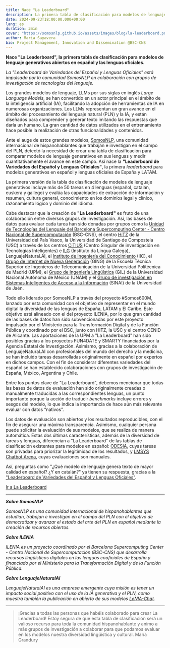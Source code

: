 ```yaml
---
title: Nace "La Leaderboard"
description: La primera tabla de clasificación para modelos de lenguaje generativos abiertos en español y las lenguas oficiales
date: 2024-09-23T18:00:00.000+00:00
lang: es
duration: 3min
cover: "https://somosnlp.github.io/assets/images/blog/la-leaderboard.png"
author: Maria Sayavera
bio: Project Management, Innovation and Dissemination @BSC-CNS
---
```


**Nace "La Leaderboard", la primera tabla de clasificación para modelos de lenguaje generativos abiertos en español y las lenguas oficiales.**

*La "Leaderboard de Variedades del Español y Lenguas Oficiales" está impulsada por la comunidad SomosNLP en colaboración con grupos de investigación de tecnologías del lenguaje.*

Los grandes modelos de lenguaje, LLMs por sus siglas en inglés *Large Language Models*, se han convertido en un actor principal en el ámbito de la inteligencia artificial (IA), facilitando la adopción de herramientas de IA en numerosas organizaciones. Los LLMs representan un gran avance en el ámbito del procesamiento del lenguaje natural (PLN) y la IA, y están diseñados para comprender y generar texto imitando las respuestas que daría un humano. La gran cantidad de datos utilizados en el entrenamiento hace posible la realización de otras funcionalidades y contenidos.

Ante el auge de estos grandes modelos, [SomosNLP](https://somosnlp.org/), una comunidad internacional de hispanohablantes que trabajan e investigan en el campo del PLN, detectó la necesidad de crear una tabla de clasificación para comparar modelos de lenguaje generativos en sus lenguas y medir cuantitativamente el avance en este campo. Así nace la **"Leaderboard de Variedades del Español y Lenguas Oficiales"**, la primera *leaderboard* para modelos generativos en español y lenguas oficiales de España y LATAM.

La primera versión de la tabla de clasificación de modelos de lenguaje generativos incluye más de 50 tareas en 4 lenguas (español, catalán, euskera y gallego) y evalúa las capacidades de extracción de información y resumen, cultura general, conocimiento en los dominios legal y clínico, razonamiento lógico y dominio del idioma.

Cabe destacar que la creación de **"La Leaderboard"** es fruto de una colaboración entre diversos grupos de investigación. Así, las bases de datos para evaluar cada tarea han sido donadas por grupos como la [Unidad de Tecnologías del Lenguaje del Barcelona Supercomputing Center - Centro Nacional de Supercomputación](https://www.bsc.es/discover-bsc/organisation/research-departments/language-technologies-unit) (BSC-CNS), el centro [HiTZ](https://www.hitz.eus/) de la Universidad del País Vasco, la Universidad de Santiago de Compostela (USC) a través de los centros [CiTIUS](https://citius.gal/es/) (Centro Singular de investigación en Tecnologías Inteligentes) e [ILG](https://ilg.usc.gal/es) (Instituto da Lingua Galega), LenguajeNatural.AI, el [Instituto de Ingeniería del Conocimiento](https://www.iic.uam.es/) (IIC), el [Grupo de Internet de Nueva Generación](https://www.upm.es/observatorio/vi/index.jsp?pageac=estructuras/grupo.jsp&idGrupo=261) (GING) de la Escuela Técnica Superior de Ingenieros de Telecomunicación de la Universidad Politécnica de Madrid (UPM), el [Grupo de Ingeniería Lingüística](http://grupos.iingen.unam.mx/iling/es-mx/Paginas/default.aspx) (GIL) de la Universidad Nacional Autónoma de México (UNAM) y el [Grupo de investigación en Sistemas Inteligentes de Acceso a la Información](https://sinai.ujaen.es/) (SINAI) de la Universidad de Jaén.

Todo ello liderado por SomosNLP a través del proyecto #Somos600M, lanzado por esta comunidad con el objetivo de representar en el mundo digital la diversidad de las lenguas de España, LATAM y El Caribe. Este objetivo está alineado con el del proyecto ILENIA, por lo que gran cantidad de las bases de datos han sido subvencionadas por este proyecto impulsado por el Ministerio para la Transformación Digital y de la Función Pública y coordinado por el BSC, junto con HiTZ, la USC y el centro CENID de Alicante. Las aportaciones de la UPM a "La Leaderboard" han sido posibles gracias a los proyectos FUN4DATE y SMARTY financiados por la Agencia Estatal de Investigación. Asimismo, gracias a la colaboración de LenguajeNatural.AI con profesionales del mundo del derecho y la medicina, se han incluido tareas desarrolladas originalmente en español por expertos en dichos campos. Con el fin de considerar diferentes variedades del español se han establecido colaboraciones con grupos de investigación de España, México, Argentina y Chile.

Entre los puntos clave de "La Leaderboard", debemos mencionar que todas las bases de datos de evaluación han sido originalmente creadas o manualmente traducidas a las correspondientes lenguas, un punto importante porque la acción de traducir *benchmarks* incluye errores y sesgos del modelo, lo que indica la importancia de hace aún más relevante evaluar con datos “nativos”.

Los datos de evaluación son abiertos y los resultados reproducibles, con el fin de asegurar una máxima transparencia. Asimismo, cualquier persona puede solicitar la evaluación de sus modelos, que se realiza de manera automática. Estas dos últimas características, además de la diversidad de tareas y lenguas, diferencian a "La Leaderboard" de las tablas de clasificación existentes para modelos en español: [ODESIA](https://leaderboard.odesia.uned.es/), cuyas tareas son privadas para priorizar la legitimidad de los resultados, y [LMSYS Chatbot Arena](https://huggingface.co/spaces/lmsys/chatbot-arena-leaderboard), cuyas evaluaciones son manuales.

Así, preguntas como "¿Qué modelo de lenguaje genera texto de mayor calidad en español? ¿Y en catalán?" ya tienen su respuesta, gracias a la ["Leaderboard de Variedades del Español y Lenguas Oficiales"](https://huggingface.co/spaces/la-leaderboard/la-leaderboard).

<a href="https://hf.co/spaces/la-leaderboard/la-leaderboard" target="_blank" class="button-accent center">Ir a La Leaderboard</a>

---

***Sobre SomosNLP***

*SomosNLP es una comunidad internacional de hispanohablantes que estudian, trabajan e investigan en el campo del PLN con el objetivo de democratizar y avanzar el estado del arte del PLN en español mediante la creación de recursos abiertos.*

***Sobre ILENIA***

*ILENIA es un proyecto coordinado por el Barcelona Supercomputing Center - Centro Nacional de Supercomputación (BSC-CNS) que desarrolla recursos lingüísticos digitales en las lenguas cooficiales de España y financiado por el Ministerio para la Transformación Digital y de la Función Pública.*

***Sobre LenguajeNaturalAI***

*LenguajeNaturalAI es una empresa emergente cuya misión es tener un impacto social positivo con el uso de la IA generativa y el PLN, como muestra también la publicación en abierto de sus modelos [LeNIA-Chat](https://lenguajenatural.ai/nuevo-llm-espanol-lenia-chat-1-5b/).*

---

> ¡Gracias a todas las personas que habéis colaborado para crear La Leaderboard!
> Estoy segura de que esta tabla de clasificación será un valioso recurso para toda la comunidad hispanohablante y animo a más grupos de investigación a colaborar para que podamos evaluar en los modelos nuestra diversidad lingüística y cultural.
> María Grandury
